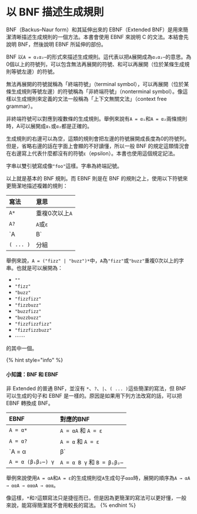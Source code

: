 # 以 BNF 描述生成規則

BNF（Backus–Naur form）和其延伸出來的 EBNF（Extended BNF）是用來簡潔清晰描述生成規則的一個方法。本書會使用 EBNF 來說明 C 的文法。本結會先說明 BNF，然後說明 EBNF 所延伸的部份。

BNF 以`A = α₁α₂⋯`的形式來描述生成規則。這代表以把`A`展開成為`α₁α₂⋯`的意思。為0個以上的符號列，可以包含無法再展開的符號、和可以再展開（位於某條生成規則等號左邊）的符號。

無法再展開的符號就稱為「終端符號」（terminal symbol），可以再展開（位於某條生成規則等號左邊）的符號稱為「非終端符號」（nonterminal symbol）。像這樣以生成規則來定義的文法一般稱為「上下文無關文法」（context free grammar）。

非終端符號可以對應到複數條的生成規則。舉例來說有`A = α₁`和`A = α₂`兩條規則時，A可以展開成`α₁`或`α₂`都是正確的。

生成規則的右邊可以為空，這類的規則會把左邊的符號展開成長度為0的符號列。但是，省略右邊的話在字面上會顯的不好讀懂，所以一般 BNF 的規定這類情況會在右邊寫上代表什麼都沒有的符號`ε`（epsilon）。本書也使用這個規定記法。

字串以雙引號寫成像`"foo"`這樣。字串為終端記號。

以上就是基本的 BNF 規則。而 EBNF 則是在 BNF 的規則之上，使用以下符號來更簡潔地描述複雜的規則：

| 寫法 | 意思 |
| :--- | :--- |
| `A*` | 重複0次以上`A` |
| `A?` | `A`或`ε` |
| `A | B` | `A`或`B` |
| `( ... )` | 分組 |

舉例來說，`A = ("fizz" | "buzz")*`中，`A`為`"fizz"`或`"buzz"`重複0次以上的字串。也就是可以展開為：

* `""`
* `"fizz"`
* `"buzz"`
* `"fizzfizz"`
* `"fizzbuzz"`
* `"buzzfizz"`
* `"buzzbuzz"`
* `"fizzfizzfizz"`
* `"fizzfizzbuzz"`
* ⋯⋯

的其中一個。

{% hint style="info" %}
#### 小知識：BNF 和 EBNF

非 Extended 的普通 BNF，並沒有 `*`、`?`、`|`、`( ... )`這些簡潔的寫法，但 BNF 可以生成的句子和 EBNF 是一樣的。原因是如果用下列方法改寫的話，可以把 EBNF 轉換成 BNF。

| EBNF | 對應的BNF |
| :--- | :--- |
| `A = α*` | `A = αA` 和 `A = ε` |
| `A = α?` | `A = α` 和 `A = ε` |
| `A = α | β` | `A = α` 和 `A = β` |
| `A = α (β₁β₂⋯) γ` | `A = α B γ` 和 `B = β₁β₂⋯` |

舉例來說使用`A = αA`和`A = ε`的生成規則從`A`生成句子`ααα`時，展開的順序為`A → αA → ααA → αααA → ααα`。

像這樣，`*`和`?`這類寫法只是捷徑而已，但是因為更簡潔的寫法可以更好懂，一般來說，能寫得簡潔就不會用較長的寫法。
{% endhint %}


